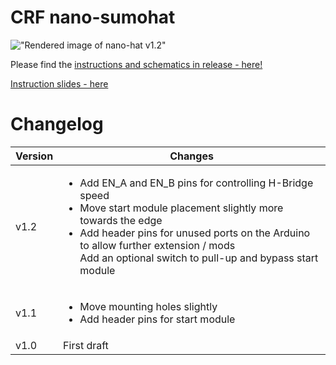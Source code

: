 # CRF nano-sumohat

!["Rendered image of nano-hat v1.2"](https://github.com/user-attachments/assets/4b3bfe92-f011-4b23-bd6a-29615ce4e76a)

Please find the [instructions and schematics in release - here!](https://github.com/ChalmersRobotics/CRF-SumoBot/releases)

[Instruction slides - here](https://github.com/ChalmersRobotics/CRF-SumoBot/releases/download/v1.2/CRF.miniSumo.kit.2025-02-05.pdf)

# Changelog

| Version     | Changes      |
| ------------- | ------------- |
| v1.2          | <ul><li>Add EN_A and EN_B pins for controlling H-Bridge speed</li><li>Move start module placement slightly more towards the edge</li><li>Add header pins for unused ports on the Arduino to allow further extension / mods</li>Add an optional switch to pull-up and bypass start module</ul> |
| v1.1          | <ul><li>Move mounting holes slightly</li><li>Add header pins for start module</li></ul> |
| v1.0          | First draft |

